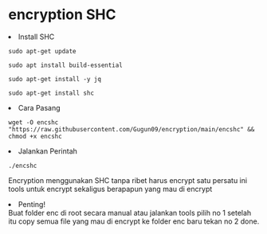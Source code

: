 # encryption SHC

<li>Install SHC</li>
<pre><code>sudo apt-get update</code></pre>
<pre><code>sudo apt install build-essential</code></pre>
<pre><code>sudo apt-get install -y jq</code></pre>
<pre><code>sudo apt-get install shc</code></pre>

<li>Cara Pasang</li>
<pre><code>wget -O encshc "https://raw.githubusercontent.com/Gugun09/encryption/main/encshc" && chmod +x encshc</code></pre>
<li>Jalankan Perintah</li>
<pre><code>./encshc</code></pre>

Encryption menggunakan SHC tanpa ribet harus encrypt satu persatu ini tools untuk encrypt sekaligus berapapun yang mau di encrypt

<li>Penting!</li>
Buat folder enc di root secara manual atau jalankan tools pilih no 1 setelah itu copy semua file yang mau di encrypt ke folder enc baru tekan no 2 done.
